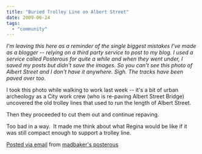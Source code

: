 ```yaml
---
title: "Buried Trolley Line on Albert Street"
date: 2009-06-24
tags:
  - "community"
---
```


_I'm leaving this here as a reminder of the single biggest mistakes I've made as a blogger -- relying on a third party service to post to my blog.  I used a service called Posterous for quite a while and when they went under, I saved my posts but didn't save the images.  So you can't see this photo of Albert Street and I don't have it anywhere.  Sigh. The tracks have been paved over too._
  

I took this photo while walking to work last week -- it's a bit of urban archeology as a City work crew (who is re-paving Albert Street Bridge) uncovered the old trolley lines that used to run the length of Albert Street.  

  

Then they proceeded to cut them out and continue repaving.

  

Too bad in a way.  It made me think about what Regina would be like if it was still compact enough to support a trolley line. 
  

  
  

[Posted via email](http://posterous.com) from [madbaker's posterous](http://madbaker.posterous.com/buried-trolley-line-on-albert-street)
